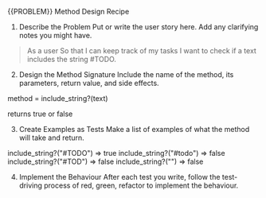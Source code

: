 {{PROBLEM}} Method Design Recipe
1. Describe the Problem
Put or write the user story here. Add any clarifying notes you might have.

>As a user
>So that I can keep track of my tasks
>I want to check if a text includes the string #TODO.

2. Design the Method Signature
Include the name of the method, its parameters, return value, and side effects.

method = include_string?(text)

returns true or false



3. Create Examples as Tests
Make a list of examples of what the method will take and return.

include_string?("#TODO") => true
include_string?("#todo") => false
include_string?("#TOD") => false
include_string?("") => false



4. Implement the Behaviour
After each test you write, follow the test-driving process of red, green, refactor to implement the behaviour.